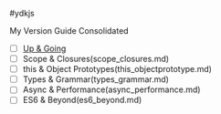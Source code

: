 #ydkjs

My Version Guide Consolidated

- [ ] [Up & Going](up_going.md)
- [ ] Scope & Closures(scope_closures.md)
- [ ] this & Object Prototypes(this_objectprototype.md)
- [ ] Types & Grammar(types_grammar.md)
- [ ] Async & Performance(async_performance.md)
- [ ] ES6 & Beyond(es6_beyond.md)